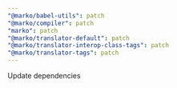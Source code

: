 ```yaml
---
"@marko/babel-utils": patch
"@marko/compiler": patch
"marko": patch
"@marko/translator-default": patch
"@marko/translator-interop-class-tags": patch
"@marko/translator-tags": patch
---
```


Update dependencies

